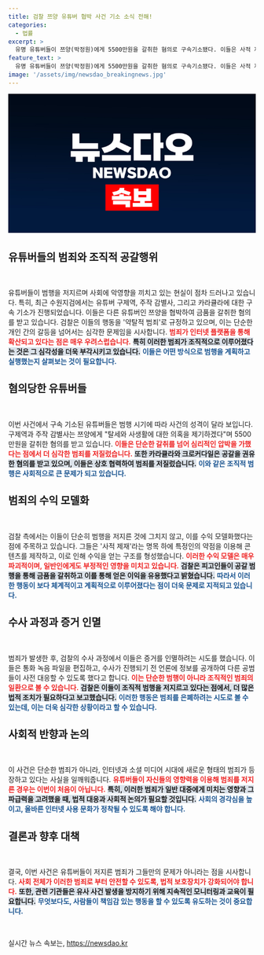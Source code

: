 ```yaml
---
title: 검찰 쯔양 유튜버 협박 사건 기소 소식 전해!
categories:
  - 법률
excerpt: >
  유명 유튜버들이 쯔양(박정원)에게 5500만원을 갈취한 혐의로 구속기소됐다. 이들은 사적 제재라는 명목으로 사생활 위협, 조직적인 공갈 범죄를 자행하며 성업 중이었다. 검찰은 피고인들의 범행이 광고 수익화된 약탈적 범죄라고 강력히 지적했다.
feature_text: >
  유명 유튜버들이 쯔양(박정원)에게 5500만원을 갈취한 혐의로 구속기소됐다. 이들은 사적 제재라는 명목으로 사생활 위협, 조직적인 공갈 범죄를 자행하며 성업 중이었다. 검찰은 피고인들의 범행이 광고 수익화된 약탈적 범죄라고 강력히 지적했다.
image: '/assets/img/newsdao_breakingnews.jpg'
---
```


<p><img src="/assets/img/newsdao_breakingnews.jpg" alt="koreaapp 속보" /></p>

<h2 data-ke-size="size26">유튜버들의 범죄와 조직적 공갈행위</h2>

<p data-ke-size="size16">&nbsp;</p>

<p>유튜버들이 범행을 저지르며 사회에 악영향을 끼치고 있는 현실이 점차 드러나고 있습니다. 특히, 최근 수원지검에서는 유튜버 구제역, 주작 감별사, 그리고 카라큘라에 대한 구속 기소가 진행되었습니다. 이들은 다른 유튜버인 쯔양을 협박하여 금품을 갈취한 혐의를 받고 있습니다. 검찰은 이들의 행동을 '약탈적 범죄'로 규정하고 있으며, 이는 단순한 개인 간의 갈등을 넘어서는 심각한 문제임을 시사합니다. <b><span style="color: #ee2323;">범죄가 인터넷 플랫폼을 통해 확산되고 있다는 점은 매우 우려스럽습니다.</span></b> <b><span style="background-color: #21538527;">특히 이러한 범죄가 조직적으로 이루어졌다는 것은 그 심각성을 더욱 부각시키고 있습니다.</span></b> <b><span style="color: #1a5490;">이들은 어떤 방식으로 범행을 계획하고 실행했는지 살펴보는 것이 필요합니다.</span></b></p>

<h2 data-ke-size="size26">혐의당한 유튜버들</h2>

<p data-ke-size="size16">&nbsp;</p>

<p>이번 사건에서 구속 기소된 유튜버들은 범행 시기에 따라 사건의 성격이 달라 보입니다. 구제역과 주작 감별사는 쯔양에게 "탈세와 사생활에 대한 의혹을 제기하겠다"며 5500만원을 갈취한 혐의를 받고 있습니다. <b><span style="color: #ee2323;">이들은 단순한 갈취를 넘어 심리적인 압박을 가했다는 점에서 더 심각한 범죄를 저질렀습니다.</span></b> <b><span style="background-color: #21538527;">또한 카라큘라와 크로커다일은 공갈을 권유한 혐의를 받고 있으며, 이들은 상호 협력하여 범죄를 저질렀습니다.</span></b> <b><span style="color: #1a5490;">이와 같은 조직적 범행은 사회적으로 큰 문제가 되고 있습니다.</span></b></p>

<h2 data-ke-size="size26">범죄의 수익 모델화</h2>

<p data-ke-size="size16">&nbsp;</p>

<p>검찰 측에서는 이들이 단순히 범행을 저지른 것에 그치지 않고, 이를 수익 모델화했다는 점에 주목하고 있습니다. 그들은 '사적 제재'라는 명목 하에 특정인의 약점을 이용해 콘텐츠를 제작하고, 이로 인해 수익을 얻는 구조를 형성했습니다. <b><span style="color: #ee2323;">이러한 수익 모델은 매우 파괴적이며, 일반인에게도 부정적인 영향을 미치고 있습니다.</span></b> <b><span style="background-color: #21538527;">검찰은 피고인들이 공갈 범행을 통해 금품을 갈취하고 이를 통해 얻은 이익을 유용했다고 밝혔습니다.</span></b> <b><span style="color: #1a5490;">따라서 이러한 행동이 보다 체계적이고 계획적으로 이루어졌다는 점이 더욱 문제로 지적되고 있습니다.</span></b></p>

<h2 data-ke-size="size26">수사 과정과 증거 인멸</h2>

<p data-ke-size="size16">&nbsp;</p>

<p>범죄가 발생한 후, 검찰의 수사 과정에서 이들은 증거를 인멸하려는 시도를 했습니다. 이들은 통화 녹음 파일을 편집하고, 수사가 진행되기 전 언론에 정보를 공개하여 다른 공범들이 사전 대응할 수 있도록 했다고 합니다. <b><span style="color: #ee2323;">이는 단순한 범행이 아니라 조직적인 범죄의 일환으로 볼 수 있습니다.</span></b> <b><span style="background-color: #21538527;">검찰은 이들이 조직적 범행을 저지르고 있다는 점에서, 더 많은 법적 조치가 필요하다고 보고했습니다.</span></b> <b><span style="color: #1a5490;">이러한 행동은 범죄를 은폐하려는 시도로 볼 수 있는데, 이는 더욱 심각한 상황이라고 할 수 있습니다.</span></b></p>

<h2 data-ke-size="size26">사회적 반향과 논의</h2>

<p data-ke-size="size16">&nbsp;</p>

<p>이 사건은 단순한 범죄가 아니라, 인터넷과 소셜 미디어 시대에 새로운 형태의 범죄가 등장하고 있다는 사실을 일깨워줍니다. <b><span style="color: #ee2323;">유튜버들이 자신들의 영향력을 이용해 범죄를 저지른 경우는 이번이 처음이 아닙니다.</span></b> <b><span style="background-color: #21538527;">특히, 이러한 범죄가 일반 대중에게 미치는 영향과 그 파급력을 고려했을 때, 법적 대응과 사회적 논의가 필요할 것입니다.</span></b> <b><span style="color: #1a5490;">사회의 경각심을 높이고, 올바른 인터넷 사용 문화가 정착될 수 있도록 해야 합니다.</span></b></p>

<h2 data-ke-size="size26">결론과 향후 대책</h2>

<p data-ke-size="size16">&nbsp;</p>

<p>결국, 이번 사건은 유튜버들이 저지른 범죄가 그들만의 문제가 아니라는 점을 시사합니다. <b><span style="color: #ee2323;">사회 전체가 이러한 범죄로 부터 안전할 수 있도록, 법적 보호장치가 강화되어야 합니다.</span></b> <b><span style="background-color: #21538527;">또한, 관련 기관들은 유사 사건 발생을 방지하기 위해 지속적인 모니터링과 교육이 필요합니다.</span></b> <b><span style="color: #1a5490;">무엇보다도, 사람들이 책임감 있는 행동을 할 수 있도록 유도하는 것이 중요합니다.</span></b></p>

<p data-ke-size="size16">&nbsp;</p>
실시간 뉴스 속보는, <a href="https://newsdao.kr" rel="dofollow">https://newsdao.kr</a>


